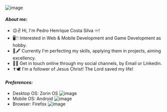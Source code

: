 ![image](https://github.com/user-attachments/assets/a025643e-fed2-4362-8175-681dbbc9d193)
#### *About me:*

- 😉✌️ Hi, I'm Pedro Henrique Costa Silva ♾️!
- 🖥️🖱️ Interested in Web & Mobile Development and Game Development as hobby.
- 📖🖋️ Currently I'm perfecting my skills, applying them in projects, aiming excellency.
- 📮📡 Get in touch online through my social channels, by Email or Linkedin.
- ✝️🕊️ I'm a follower of Jesus Christ! The Lord saved my life!

#### *Preferences:*

- Desktop OS: Zorin OS ![image](https://github.com/user-attachments/assets/a41159db-fea0-4608-8ff3-664eff515fa5)
- Mobile OS: Android ![image](https://github.com/user-attachments/assets/6f606df4-9f3c-460d-8620-a1bf80b18770)
- Browser: Firefox ![image](https://github.com/user-attachments/assets/8845aced-a63c-4b56-8e87-8c2d1c3fb0cc)



